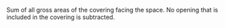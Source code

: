﻿Sum of all gross areas of the covering facing the space. No opening that is included in the covering is subtracted.
